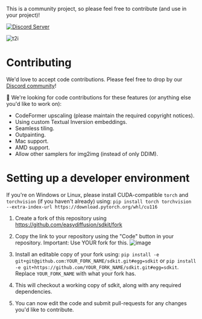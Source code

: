 This is a community project, so please feel free to contribute (and use in your project)!

[![Discord Server](https://img.shields.io/discord/1014774730907209781?label=Discord)](https://discord.com/invite/u9yhsFmEkB)

![t2i](https://raw.githubusercontent.com/Stability-AI/stablediffusion/main/assets/stable-samples/txt2img/768/merged-0006.png)

# Contributing
We'd love to accept code contributions. Please feel free to drop by our [Discord community](https://discord.com/invite/u9yhsFmEkB)!

📢 We're looking for code contributions for these features (or anything else you'd like to work on):
- CodeFormer upscaling (please maintain the required copyright notices).
- Using custom Textual Inversion embeddings.
- Seamless tiling.
- Outpainting.
- Mac support.
- AMD support.
- Allow other samplers for img2img (instead of only DDIM).

# Setting up a developer environment
If you're on Windows or Linux, please install CUDA-compatible `torch` and `torchvision` (if you haven't already) using: `pip install torch torchvision --extra-index-url https://download.pytorch.org/whl/cu116`

1. Create a fork of this repository using https://github.com/easydiffusion/sdkit/fork
2. Copy the link to your repository using the "Code" button in your repository. Important: Use YOUR fork for this.
![image](https://user-images.githubusercontent.com/844287/209371553-38ef7144-897e-4211-a186-5a235ff71375.png)

3. Install an editable copy of your fork using: `pip install -e git+git@github.com:YOUR_FORK_NAME/sdkit.git#egg=sdkit` or `pip install -e git+https://github.com/YOUR_FORK_NAME/sdkit.git#egg=sdkit`. Replace `YOUR_FORK_NAME` with what your fork has.
4. This will checkout a working copy of sdkit, along with any required dependencies.
5. You can now edit the code and submit pull-requests for any changes you'd like to contribute.
